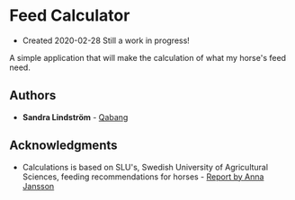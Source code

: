 # Feed Calculator

- Created 2020-02-28
Still a work in progress!

A simple application that will make the calculation of what my horse's feed 
need.

## Authors

* **Sandra Lindström** - [Qabang](https://github.com/Qabang)

## Acknowledgments

* Calculations is based on SLU's, Swedish University of Agricultural Sciences, feeding recommendations for horses - [Report by Anna Jansson](https://www.slu.se/globalassets/ew/org/inst/huv/publikationer/utfodringsrekommendationer-for-hast_2013_rapport_289.pdf)
